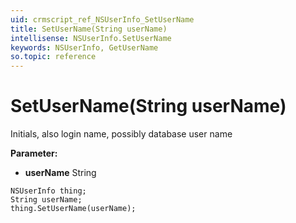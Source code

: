 ```yaml
---
uid: crmscript_ref_NSUserInfo_SetUserName
title: SetUserName(String userName)
intellisense: NSUserInfo.SetUserName
keywords: NSUserInfo, GetUserName
so.topic: reference
---
```


# SetUserName(String userName)

Initials, also login name, possibly database user name

**Parameter:** 
* **userName** String

```crmscript
NSUserInfo thing;
String userName;
thing.SetUserName(userName);
```

